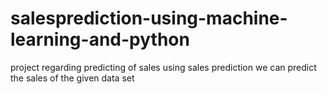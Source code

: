 # salesprediction-using-machine-learning-and-python
project regarding predicting of sales 
using sales prediction we can predict the sales of the given data set
